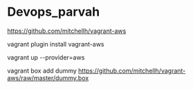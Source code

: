 # Devops_parvah
https://github.com/mitchellh/vagrant-aws

vagrant plugin install vagrant-aws

vagrant up --provider=aws

vagrant box add dummy https://github.com/mitchellh/vagrant-aws/raw/master/dummy.box


